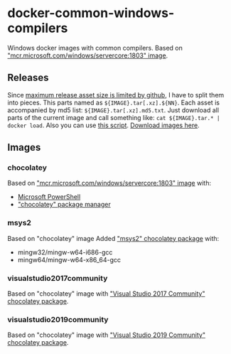# docker-common-windows-compilers
Windows docker images with common compilers.
Based on ["mcr.microsoft.com/windows/servercore:1803" image](https://hub.docker.com/_/microsoft-windows-servercore).

## Releases
Since [maximum release asset size is limited by github](https://help.github.com/en/articles/about-releases#limitations-on-binary-files), I have to split them into pieces.
This parts named as `${IMAGE}.tar[.xz].${NN}`.
Each asset is accompanied by md5 list: `${IMAGE}.tar[.xz].md5.txt`.
Just download all parts of the current image and call something like: `cat ${IMAGE}.tar.* | docker load`.
Also you can use [this script](tools/download-tar.sh).
[Download images here](../../releases).

## Images

### chocolatey
Based on ["mcr.microsoft.com/windows/servercore:1803" image](https://hub.docker.com/_/microsoft-windows-servercore) with:
- [Microsoft PowerShell](https://github.com/PowerShell/PowerShell-Docker/blob/master/release/stable/servercore/docker/Dockerfile)
- ["chocolatey" package manager](https://chocolatey.org)

### msys2
Based on "chocolatey" image
Added ["msys2" chocolatey package](https://chocolatey.org/packages/msys2) with:
- mingw32/mingw-w64-i686-gcc
- mingw64/mingw-w64-x86_64-gcc

### visualstudio2017community
Based on "chocolatey" image with ["Visual Studio 2017 Community" chocolatey package](https://chocolatey.org/packages/VisualStudio2017Community).

### visualstudio2019community
Based on "chocolatey" image with ["Visual Studio 2019 Community" chocolatey package](https://chocolatey.org/packages/VisualStudio2019Community).
